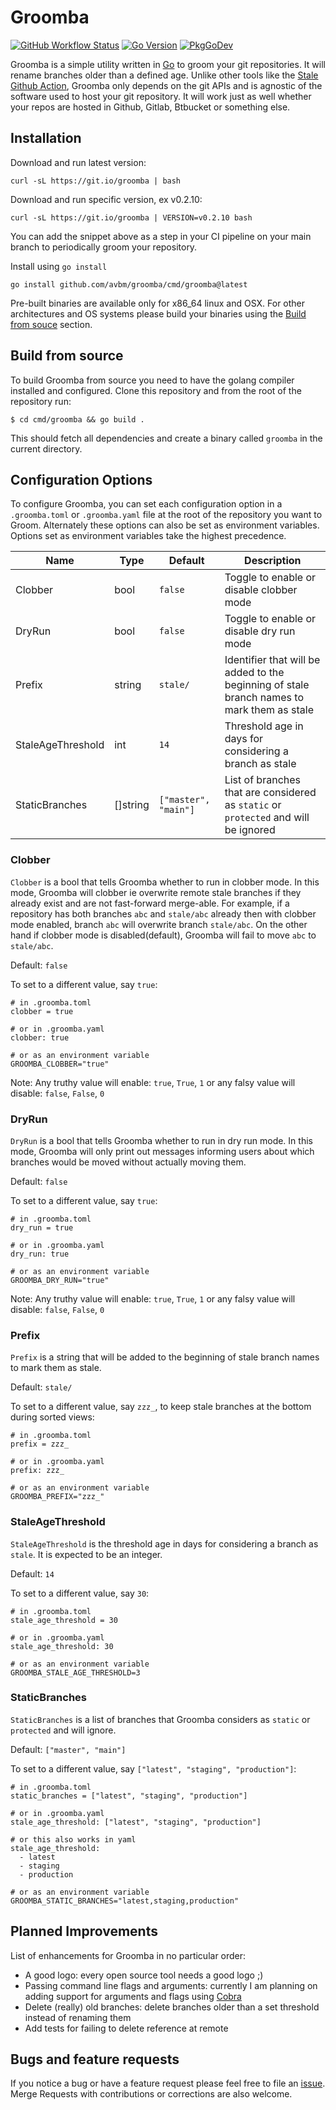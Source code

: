 # Groomba

[![GitHub Workflow Status](https://github.com/avbm/groomba/actions/workflows/ci.yml/badge.svg?style=flat)](https://github.com/avbm/groomba/actions/workflows/ci.yml)
[![Go Version](https://img.shields.io/badge/go%20version-%3E=1.16-61CFDD.svg?style=flat)](https://golang.org/doc/devel/release.html)
[![PkgGoDev](https://pkg.go.dev/badge/mod/github.com/avbm/groomba?style=flat)](https://pkg.go.dev/mod/github.com/avbm/groomba)

Groomba is a simple utility written in [Go](https://golang.org/) to groom your git repositories. It will rename branches older than a defined age. Unlike other tools like the [Stale Github Action](https://github.com/actions/stale), Groomba only depends on the git APIs and is agnostic of the software used to host your git repository. It will work just as well whether your repos are hosted in Github, Gitlab, Btbucket or something else.

## Installation

Download and run latest version:
```
curl -sL https://git.io/groomba | bash
```

Download and run specific version, ex v0.2.10:
```
curl -sL https://git.io/groomba | VERSION=v0.2.10 bash
```

You can add the snippet above as a step in your CI pipeline on your main branch to periodically groom your repository.

Install using `go install`
```
go install github.com/avbm/groomba/cmd/groomba@latest
```

Pre-built binaries are available only for x86_64 linux and OSX. For other architectures and OS systems please build your binaries using the [Build from souce](#build-from-source) section.

## Build from source

To build Groomba from source you need to have the golang compiler installed and configured. Clone this repository and from the root of the repository run:
```
$ cd cmd/groomba && go build .
```
This should fetch all dependencies and create a binary called `groomba` in the current directory.

## Configuration Options

To configure Groomba, you can set each configuration option in a `.groomba.toml` or `.groomba.yaml` file at the root of the repository you want to Groom. Alternately these options can also be set as environment variables. Options set as environment variables take the highest precedence.

| Name | Type | Default | Description |
|------|------|---------|-------------|
| Clobber           | bool | `false` | Toggle to enable or disable clobber mode |
| DryRun            | bool | `false` | Toggle to enable or disable dry run mode |
| Prefix            | string | `stale/` | Identifier that will be added to the beginning of stale branch names to mark them as stale |
| StaleAgeThreshold | int | `14` | Threshold age in days for considering a branch as stale |
| StaticBranches    | []string | `["master", "main"]` | List of branches that are considered as `static` or `protected` and will be ignored |

### Clobber

`Clobber` is a bool that tells Groomba whether to run in clobber mode. In this mode, Groomba will clobber ie overwrite remote stale branches if they already exist and are not fast-forward merge-able. For example, if a repository has both branches `abc` and `stale/abc` already then with clobber mode enabled, branch `abc` will overwrite branch `stale/abc`. On the other hand if clobber mode is disabled(default), Groomba will fail to move `abc` to `stale/abc`.

Default: `false`

To set to a different value, say `true`:
```
# in .groomba.toml
clobber = true

# or in .groomba.yaml
clobber: true

# or as an environment variable
GROOMBA_CLOBBER="true"
```

Note: Any truthy value will enable: `true`, `True`, `1` or any falsy value will disable: `false`, `False`, `0`

### DryRun

`DryRun` is a bool that tells Groomba whether to run in dry run mode. In this mode, Groomba will only print out messages informing users about which branches would be moved without actually moving them.

Default: `false`

To set to a different value, say `true`:
```
# in .groomba.toml
dry_run = true

# or in .groomba.yaml
dry_run: true

# or as an environment variable
GROOMBA_DRY_RUN="true"
```

Note: Any truthy value will enable: `true`, `True`, `1` or any falsy value will disable: `false`, `False`, `0`

### Prefix

`Prefix` is a string that will be added to the beginning of stale branch names to mark them as stale.

Default: `stale/`

To set to a different value, say `zzz_`, to keep stale branches at the bottom during sorted views:
```
# in .groomba.toml
prefix = zzz_

# or in .groomba.yaml
prefix: zzz_

# or as an environment variable
GROOMBA_PREFIX="zzz_"
```

### StaleAgeThreshold

`StaleAgeThreshold` is the threshold age in days for considering a branch as `stale`. It is expected to be an integer.

Default: `14`

To set to a different value, say `30`:
```
# in .groomba.toml
stale_age_threshold = 30

# or in .groomba.yaml
stale_age_threshold: 30

# or as an environment variable
GROOMBA_STALE_AGE_THRESHOLD=3
```

### StaticBranches

`StaticBranches` is a list of branches that Groomba considers as `static` or `protected` and will ignore.

Default: `["master", "main"]`

To set to a different value, say `["latest", "staging", "production"]`:
```
# in .groomba.toml
static_branches = ["latest", "staging", "production"]

# or in .groomba.yaml
stale_age_threshold: ["latest", "staging", "production"]

# or this also works in yaml
stale_age_threshold:
  - latest
  - staging
  - production

# or as an environment variable
GROOMBA_STATIC_BRANCHES="latest,staging,production"
```

## Planned Improvements

List of enhancements for Groomba in no particular order:
- A good logo: every open source tool needs a good logo ;)
- Passing command line flags and arguments: currently I am planning on adding support for arguments and flags using [Cobra](https://github.com/spf13/cobra)
- Delete (really) old branches: delete branches older than a set threshold instead of renaming them
- Add tests for failing to delete reference at remote

## Bugs and feature requests

If you notice a bug or have a feature request please feel free to file an [issue](https://github.com/avbm/groomba/issues). Merge Requests with contributions or corrections are also welcome.
